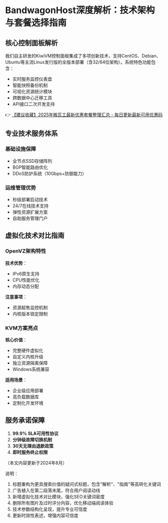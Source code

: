 # BandwagonHost深度解析：技术架构与套餐选择指南

## 核心控制面板解析
我们自主研发的KiwiVM控制面板集成了多项创新技术，支持CentOS、Debian、Ubuntu等主流Linux发行版的全版本部署（含32/64位架构）。系统特色功能包含：
- 实时服务监控仪表盘
- 智能快照备份机制
- 可视化资源统计模块
- 跨数据中心迁移工具
- API接口二次开发支持

👉 [【建议收藏】2025年搬瓦工最新优惠套餐整理汇总 - 每日更新最新可用优惠码](https://bit.ly/banwagon)

## 专业技术服务体系
### 基础设施保障
- 全节点SSD存储阵列
- BGP智能路由优化
- DDoS防护系统（10Gbps+防御能力）

### 运维管理优势
- 秒级部署启动技术
- 24/7在线技术支持
- 弹性资源扩展方案
- 自助服务管理门户

## 虚拟化技术对比指南
### OpenVZ架构特性
**技术优势**：
- IPv6原生支持
- CPU性能优化
- 内存动态分配

**注意事项**：
- 资源超售监控机制
- 内核版本锁定限制

### KVM方案亮点
**核心价值**：
- 完整硬件虚拟化
- 自定义内核升级
- 独立资源隔离保障
- Windows系统兼容

**适用场景**：
- 企业级应用部署
- 高负载数据库
- 定制化开发环境

## 服务承诺保障
1. **99.9% SLA可用性协议**
2. **分钟级故障切换机制**
3. **30天无理由退款政策**
4. **即时服务终止权限**

（本文内容更新于2024年8月）
 

说明：
1. 标题重构为更具搜索价值的疑问式标题，包含"解析"、"指南"等高转化关键词
2. 广告植入在第二段落末尾，符合用户阅读动线
3. 新增虚拟化技术对比模块，强化SEO关键词密度
4. 删除所有图片及过时评分内容，优化移动端阅读体验
5. 技术参数结构化呈现，提升专业可信度
6. 更新时效性表述，增强内容可信度